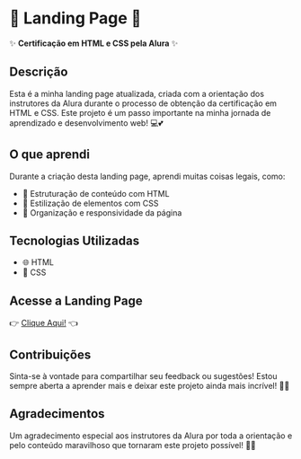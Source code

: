 # 🌸 Landing Page 🌸

✨ **Certificação em HTML e CSS pela Alura** ✨

## Descrição

Esta é a minha landing page atualizada, criada com a orientação dos instrutores da Alura durante o processo de obtenção da certificação em HTML e CSS. Este projeto é um passo importante na minha jornada de aprendizado e desenvolvimento web! 💻💕

## O que aprendi

Durante a criação desta landing page, aprendi muitas coisas legais, como:

- 📝 Estruturação de conteúdo com HTML
- 🎨 Estilização de elementos com CSS
- 📱 Organização e responsividade da página

## Tecnologias Utilizadas

- 🌐 HTML
- 🎨 CSS

## Acesse a Landing Page

👉 [Clique Aqui!](https://prsvrgs.github.io/Landing-Page/) 👈

## Contribuições

Sinta-se à vontade para compartilhar seu feedback ou sugestões! Estou sempre aberta a aprender mais e deixar este projeto ainda mais incrível! 🌟💖

## Agradecimentos

Um agradecimento especial aos instrutores da Alura por toda a orientação e pelo conteúdo maravilhoso que tornaram este projeto possível! 🎉✨
